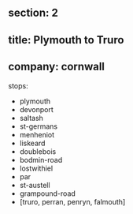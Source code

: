 section: 2
----
title: Plymouth to Truro
----
company: cornwall
----
stops:
- plymouth
- devonport
- saltash
- st-germans
- menheniot
- liskeard
- doublebois
- bodmin-road
- lostwithiel
- par
- st-austell
- grampound-road
- [truro, perran, penryn, falmouth]
